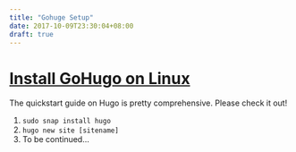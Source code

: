```yaml
---
title: "Gohuge Setup"
date: 2017-10-09T23:30:04+08:00
draft: true
---
```


# [Install GoHugo on Linux](https://gohugo.io/getting-started/quick-start/)

The quickstart guide on Hugo is pretty comprehensive. Please check it out!

1. `sudo snap install hugo`
2. `hugo new site [sitename]`
3. To be continued...